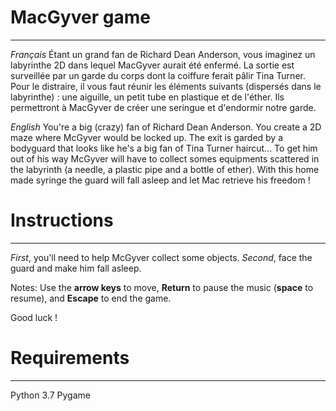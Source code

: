 # MacGyver game
----------------
*Français*
Étant un grand fan de Richard Dean Anderson, vous imaginez un labyrinthe 2D dans lequel MacGyver 
aurait été enfermé. La sortie est surveillée par un garde du corps dont la coiffure ferait pâlir Tina Turner. 
Pour le distraire, il vous faut réunir les éléments suivants (dispersés dans le labyrinthe) : 
une aiguille, un petit tube en plastique et de l'éther. 
Ils permettront à MacGyver de créer une seringue et d'endormir notre garde.

*English*
You're a big (crazy) fan of Richard Dean Anderson. You create a 2D maze where McGyver would be locked up. The exit is garded by
a bodyguard that looks like he's a big fan of Tina Turner haircut... To get him out of his way McGyver will have to collect
somes equipments scattered in the labyrinth (a needle, a plastic pipe and a bottle of ether). With this home made syringe
the guard will fall asleep and let Mac retrieve his freedom !


# Instructions
---------------
*First*, you'll need to help McGyver collect some objects.
*Second*, face the guard and make him fall asleep. 

Notes: 
Use the **arrow keys** to move, **Return** to pause the music (**space** to resume), and **Escape** to end the game.

Good luck !


# Requirements
---------------
Python 3.7
Pygame
